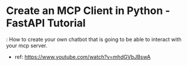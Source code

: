 # Create an MCP Client in Python - FastAPI Tutorial

: How to create your own chatbot that is going to be able to interact with your mcp server.

- ref: https://www.youtube.com/watch?v=mhdGVbJBswA

